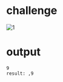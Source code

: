 # challenge

![1](https://user-images.githubusercontent.com/25152105/222877454-20d24e9a-ac52-432d-939c-e5f3b4d7d824.jpg)

# output

```
9
result: ,9
```
